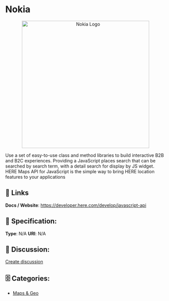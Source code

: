 # Nokia
<p align="center">
    <img width="400" src="https://raw.githubusercontent.com/apis-list/apis-list/main/apis/nokia/logo_256x256.png" alt="Nokia Logo"/>
</p>

Use a set of easy-to-use class and method libraries to build interactive B2B and B2C experiences. Providing a JavaScript places search that can be searched by search term, with a detail search for display by JS widget.  HERE Maps API for JavaScript is the simple way to bring HERE location features to your applications

##  🔗 Links
**Docs / Website**: https://developer.here.com/develop/javascript-api

## 🧬 Specification:
**Type**: N/A
**URI**: N/A

## 💬 Discussion:
[Create discussion](https://github.com/apis-list/apis-list/discussions/new)

## 🗄️ Categories:
- [Maps & Geo](https://github.com/apis-list/apis-list#maps-and-geo)







